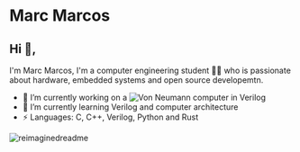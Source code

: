 # Marc Marcos 

## Hi 👋, 
I'm Marc Marcos, I'm a computer engineering student 👨‍💻 who is passionate about hardware, embedded systems and open source developemtn.

- 🔭 I’m currently working on a ![Von Neumann computer in Verilog](https://github.com/marc-marcos/von-neumann-cpu-verilog)
- 🌱 I’m currently learning Verilog and computer architecture 
- ⚡ Languages: C, C++, Verilog, Python and Rust 

<img src="https://myreadme.vercel.app/api/embed/marc-marcos?panels=userstatistics,toprepositories,toplanguages,commitgraph" alt="reimaginedreadme" />
